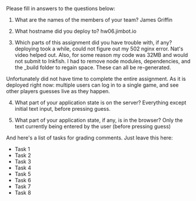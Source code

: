 Please fill in answers to the questions below:


1. What are the names of the members of your team?
James Griffin

2. What hostname did you deploy to?
hw06.jimbot.io

3. Which parts of this assignment did you have trouble with, if any?
deploying took a while, could not figure out my 502 nginx error.
Nat's video helped out. Also, for some reason my code was 32MB and would
not submit to Inkfish. I had to remove node modules, dependencies, and the
_build folder to regain space. These can all be re-generated.

Unfortunately did not have time to complete the entire assignment.
As it is deployed right now: multiple users can log in to a single game, and
see other players guesses live as they happen.

4. What part of your application state is on the server?
Everything except initial text input, before pressing guess.

5. What part of your application state, if any, is in the browser?
Only the text currently being entered by the user (before pressing guess)

And here's a list of tasks for grading comments. Just leave this here:
 - Task 1
 - Task 2
 - Task 3
 - Task 4
 - Task 5
 - Task 6
 - Task 7
 - Task 8
